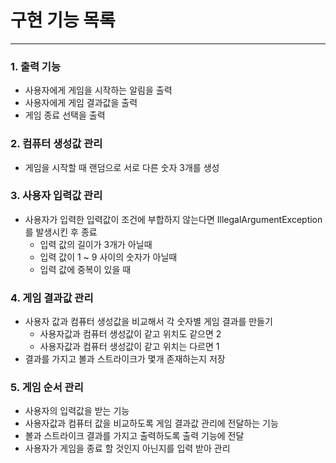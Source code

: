 # 구현 기능 목록

----------------

### 1. 출력 기능
- 사용자에게 게임을 시작하는 알림을 출력
- 사용자에게 게임 결과값을 출력
- 게임 종료 선택을 출력

### 2. 컴퓨터 생성값 관리
- 게임을 시작할 때 랜덤으로 서로 다른 숫자 3개를 생성
  
### 3. 사용자 입력값 관리
- 사용자가 입력한 입력값이 조건에 부합하지 않는다면 IllegalArgumentException 를 발생시킨 후 종료
  - 입력 값의 길이가 3개가 아닐때
  - 입력 값이 1 ~ 9 사이의 숫자가 아닐때
  - 입력 값에 중복이 있을 때
  
### 4. 게임 결과값 관리
- 사용자 값과 컴퓨터 생성값을 비교해서 각 숫자별 게임 결과를 만들기
  - 사용자값과 컴퓨터 생성값이 같고 위치도 같으면 2
  - 사용자값과 컴퓨터 생성값이 같고 위치는 다르면 1
- 결과를 가지고 볼과 스트라이크가 몇개 존재하는지 저장


### 5. 게임 순서 관리
- 사용자의 입력값을 받는 기능
- 사용자값과 컴퓨터 값을 비교하도록 게임 결과값 관리에 전달하는 기능
- 볼과 스트라이크 결과를 가지고 출력하도록 출력 기능에 전달
- 사용자가 게임을 종료 할 것인지 아닌지를 입력 받아 관리